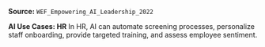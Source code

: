 **Source:** `WEF_Empowering_AI_Leadership_2022`

**AI Use Cases: HR**
In HR, AI can automate screening processes, personalize staff onboarding, provide targeted training, and assess employee sentiment.
